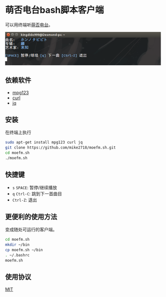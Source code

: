 萌否电台bash脚本客户端
====

可以用终端听[萌否电台](http://moe.fm)。

[![moefm.sh运行在Ubuntu](assets/img/moefm.sh.png)](#安装和使用)

## 依赖软件 ##

* [mpg123](http://www.mpg123.de/)
* [curl](http://curl.haxx.se/)
* [jq](http://stedolan.github.io/jq/)

## 安装 ##

在终端上执行

```bash
sudo apt-get install mpg123 curl jq
git clone https://github.com/mike2718/moefm.sh.git
cd moefm.sh
./moefm.sh
```

## 快捷键 ##

* `s` `SPACE`: 暂停/继续播放
* `q` `Ctrl-C`: 跳到下一首曲目
* `Ctrl-Z`: 退出

## 更便利的使用方法 ##

变成随处可运行的客户端。

```bash
cd moefm.sh
mkdir ~/bin
cp moefm.sh ~/bin
. ~/.bashrc
moefm.sh
```

## 使用协议
[MIT](https://github.com/mike2718/moefm.sh/blob/master/LICENSE)
